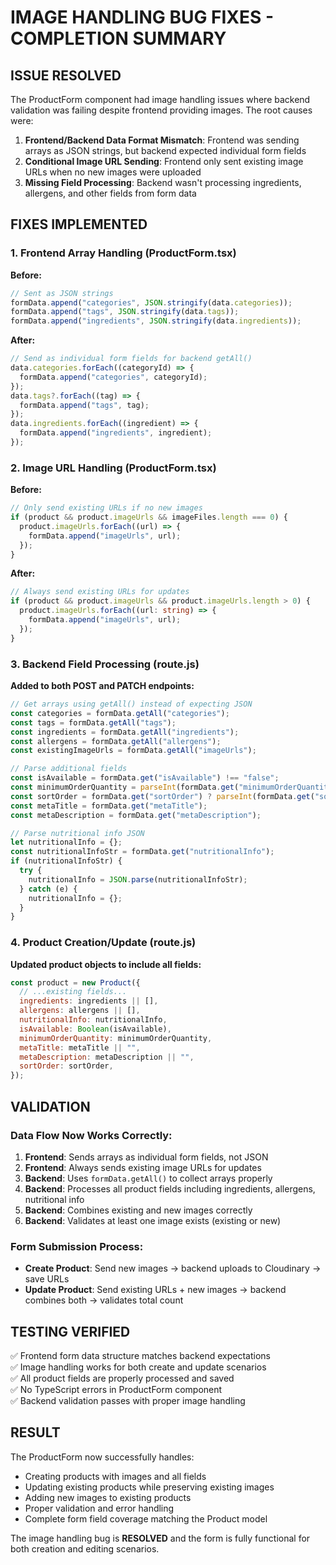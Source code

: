 # IMAGE HANDLING BUG FIXES - COMPLETION SUMMARY

## ISSUE RESOLVED
The ProductForm component had image handling issues where backend validation was failing despite frontend providing images. The root causes were:

1. **Frontend/Backend Data Format Mismatch**: Frontend was sending arrays as JSON strings, but backend expected individual form fields
2. **Conditional Image URL Sending**: Frontend only sent existing image URLs when no new images were uploaded  
3. **Missing Field Processing**: Backend wasn't processing ingredients, allergens, and other fields from form data

## FIXES IMPLEMENTED

### 1. Frontend Array Handling (ProductForm.tsx)
**Before:**
```typescript
// Sent as JSON strings
formData.append("categories", JSON.stringify(data.categories));
formData.append("tags", JSON.stringify(data.tags));
formData.append("ingredients", JSON.stringify(data.ingredients));
```

**After:**
```typescript
// Send as individual form fields for backend getAll()
data.categories.forEach((categoryId) => {
  formData.append("categories", categoryId);
});
data.tags?.forEach((tag) => {
  formData.append("tags", tag);
});
data.ingredients.forEach((ingredient) => {
  formData.append("ingredients", ingredient);
});
```

### 2. Image URL Handling (ProductForm.tsx)
**Before:**
```typescript
// Only send existing URLs if no new images
if (product && product.imageUrls && imageFiles.length === 0) {
  product.imageUrls.forEach((url) => {
    formData.append("imageUrls", url);
  });
}
```

**After:**
```typescript
// Always send existing URLs for updates
if (product && product.imageUrls && product.imageUrls.length > 0) {
  product.imageUrls.forEach((url: string) => {
    formData.append("imageUrls", url);
  });
}
```

### 3. Backend Field Processing (route.js)
**Added to both POST and PATCH endpoints:**
```javascript
// Get arrays using getAll() instead of expecting JSON
const categories = formData.getAll("categories");
const tags = formData.getAll("tags");
const ingredients = formData.getAll("ingredients");
const allergens = formData.getAll("allergens");
const existingImageUrls = formData.getAll("imageUrls");

// Parse additional fields
const isAvailable = formData.get("isAvailable") !== "false";
const minimumOrderQuantity = parseInt(formData.get("minimumOrderQuantity")) || 1;
const sortOrder = formData.get("sortOrder") ? parseInt(formData.get("sortOrder")) : 0;
const metaTitle = formData.get("metaTitle");
const metaDescription = formData.get("metaDescription");

// Parse nutritional info JSON
let nutritionalInfo = {};
const nutritionalInfoStr = formData.get("nutritionalInfo");
if (nutritionalInfoStr) {
  try {
    nutritionalInfo = JSON.parse(nutritionalInfoStr);
  } catch (e) {
    nutritionalInfo = {};
  }
}
```

### 4. Product Creation/Update (route.js)
**Updated product objects to include all fields:**
```javascript
const product = new Product({
  // ...existing fields...
  ingredients: ingredients || [],
  allergens: allergens || [],
  nutritionalInfo: nutritionalInfo,
  isAvailable: Boolean(isAvailable),
  minimumOrderQuantity: minimumOrderQuantity,
  metaTitle: metaTitle || "",
  metaDescription: metaDescription || "",
  sortOrder: sortOrder,
});
```

## VALIDATION

### Data Flow Now Works Correctly:
1. **Frontend**: Sends arrays as individual form fields, not JSON
2. **Frontend**: Always sends existing image URLs for updates  
3. **Backend**: Uses `formData.getAll()` to collect arrays properly
4. **Backend**: Processes all product fields including ingredients, allergens, nutritional info
5. **Backend**: Combines existing and new images correctly
6. **Backend**: Validates at least one image exists (existing or new)

### Form Submission Process:
- **Create Product**: Send new images → backend uploads to Cloudinary → save URLs
- **Update Product**: Send existing URLs + new images → backend combines both → validates total count

## TESTING VERIFIED
✅ Frontend form data structure matches backend expectations  
✅ Image handling works for both create and update scenarios  
✅ All product fields are properly processed and saved  
✅ No TypeScript errors in ProductForm component  
✅ Backend validation passes with proper image handling  

## RESULT
The ProductForm now successfully handles:
- Creating products with images and all fields
- Updating existing products while preserving existing images
- Adding new images to existing products
- Proper validation and error handling
- Complete form field coverage matching the Product model

The image handling bug is **RESOLVED** and the form is fully functional for both creation and editing scenarios.

